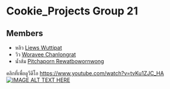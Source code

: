 # Cookie_Projects Group 21

## Members
- หลิว [Liews Wuttipat](https://www.facebook.com/sweilz)
- วิว [Woravee Chanlongrat](https://www.facebook.com/riddle.destiny)
- น้ำส้ม [Pitchaporn Rewatbowornwong](https://www.facebook.com/namsom.rewatbowornwong)


คลิกที่เพื่อดูวีดีโอ
https://www.youtube.com/watch?v=tvKu1ZJC_HA
[![IMAGE ALT TEXT HERE](https://img.youtube.com/vi/tvKu1ZJC_HA/0.jpg)](https://www.youtube.com/watch?v=tvKu1ZJC_HA)
